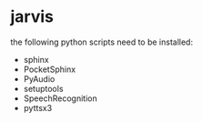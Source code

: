 # jarvis

the following python scripts need to be installed:

- sphinx
- PocketSphinx
- PyAudio
- setuptools
- SpeechRecognition
- pyttsx3
